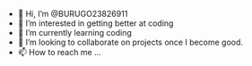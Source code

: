 - 👋 Hi, I’m @BURUGO23826911
- 👀 I’m interested in getting better at coding
- 🌱 I’m currently learning coding
- 💞️ I’m looking to collaborate on projects once I become good.
- 📫 How to reach me ...

<!---
BURUGO23826911/BURUGO23826911 is a ✨ special ✨ repository because its `README.md` (this file) appears on your GitHub profile.
You can click the Preview link to take a look at your changes.
--->
